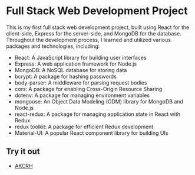 # Full Stack Web Development Project

This is my first full stack web development project, built using React for the client-side, Express for the server-side, and MongoDB for the database. Throughout the development process, I learned and utilized various packages and technologies, including:

- React: A JavaScript library for building user interfaces
- Express: A web application framework for Node.js
- MongoDB: A NoSQL database for storing data
- bcrypt: A package for hashing passwords
- body-parser: A middleware for parsing request bodies
- cors: A package for enabling Cross-Origin Resource Sharing
- dotenv: A package for managing environment variables
- mongoose: An Object Data Modeling (ODM) library for MongoDB and Node.js
- react-redux: A package for managing application state in React with Redux
- redux toolkit: A package for efficient Redux development
- Material-UI: A popular React component library for building UIs


## Try it out
- [AKCRH](https://akcrh-by-deepsalunkhe.vercel.app/)

